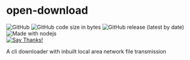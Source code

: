 # open-download
![GitHub](https://img.shields.io/github/license/tarithj/open-download?style=flat-square)
![GitHub code size in bytes](https://img.shields.io/github/languages/code-size/tarithj/open-download?style=flat-square)
![GitHub release (latest by date)](https://img.shields.io/github/v/release/tarithj/open-download?style=flat-square)
![Made with nodejs](https://img.shields.io/badge/Made%20with-Nodejs-red)  
[![Say Thanks!](https://img.shields.io/badge/Say%20Thanks-!-1EAEDB.svg)](https://saythanks.io/to/tarithj@gmail.com)  


A cli downloader with inbuilt local area network file transmission
